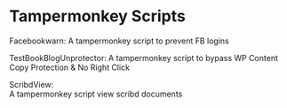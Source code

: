 # Tampermonkey Scripts
Facebookwarn: 
A tampermonkey script to prevent FB logins

TestBookBlogUnprotector: 
A tampermonkey script to bypass WP Content Copy Protection & No Right Click

ScribdView:  
A tampermonkey script view scribd documents
